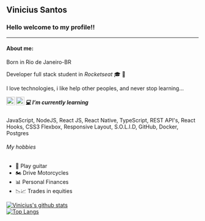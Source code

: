 <h2> Vinicius Santos </h2>
<h3> Hello welcome to my profile!! </h3>
<hr>

<h4> About me: </h4> 
<p> Born in Rio de Janeiro-BR <p> 
<p> Developer full stack student in <em>Rocketseat</em> 🎓 🚀</p> 
<p>I love technologies, i like help other peoples, and never stop learning... <p/>

<a href="www.linkedin.com/in/vinicius-s-santos/">
  <img align="left" alt="Vinicius Santos LinkdeIN" width="22px" src="https://cdn.jsdelivr.net/npm/simple-icons@v3/icons/linkedin.svg" />
</a>

<a href="https://twitter.com/v_silva_santos">
  <img align="left" alt="Vinicius Santos Twitter" width="22px" src="https://cdn.jsdelivr.net/npm/simple-icons@v3/icons/twitter.svg" />
</a>

<h5> 💻 I’m currently learning</h5>
<p>JavaScript, NodeJS, React JS, React Native, TypeScript, REST API's, React Hooks, CSS3 Flexbox, Responsive Layout, S.O.L.I.D, GitHub, Docker, Postgres</p>

###### My hobbies 

- 🎸 Play guitar
- 🏍️ Drive Motorcycles
- 📊 Personal Finances
- 📉📈 Trades in equities

[![Vinicius's github stats](https://github-readme-stats.vercel.app/api?username=vinicius-vph&show_icons=true&theme=dark )](https://github.com/vinicius-vph/github-readme-stats)
</br>[![Top Langs](https://github-readme-stats.vercel.app/api/top-langs/?username=vinicius-vph&layout=compact&theme=dark)](https://github.com/vinicius-vph/github-readme-stats)

<!--
**vinicius-vph/vinicius-vph** is a ✨ _special_ ✨ repository because its `README.md` (this file) appears on your GitHub profile.

Here are some ideas to get you started:

- 🔭 I’m currently working on ...
- 🌱 I’m currently learning ...
- 👯 I’m looking to collaborate on ...
- 🤔 I’m looking for help with ...
- 💬 Ask me about ...
- 📫 How to reach me: ...
- 😄 Pronouns: ...
- ⚡ Fun fact: ...
-->
